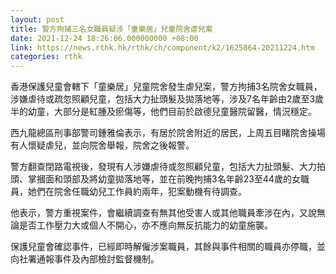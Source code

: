 ```yaml
---
layout: post
title: 警方拘捕三名女職員疑涉「童樂居」兒童院舍虐兒案
date: 2021-12-24 18:26:06.000000000 +08:00
link: https://news.rthk.hk/rthk/ch/component/k2/1625864-20211224.htm
categories: rthk
---
```


香港保護兒童會轄下「童樂居」兒童院舍發生虐兒案，警方拘捕3名院舍女職員，涉嫌虐待或疏忽照顧兒童，包括大力扯頭髮及拋落地等，涉及7名年齡由2歲至3歲半的幼童，大部分是紅腫及瘀傷等，他們目前於啟德兒童醫院留醫，情況穩定。

西九龍總區刑事部警司鍾雅倫表示，有居於院舍附近的居民，上周五目睹院舍操場有人懷疑虐兒，並向院舍舉報，院舍之後報警。

警方翻查閉路電視後，發現有人涉嫌虐待或忽照顧兒童，包括大力扯頭髮、大力拍頭、掌摑面和頭部及將幼童拋落地等，並在前晚拘捕3名年齡23至44歲的女職員，她們在院舍任職幼兒工作員約兩年，犯案動機有待調查。

他表示，警方重視案件，會繼續調查有無其他受害人或其他職員牽涉在內，又說無論是否工作壓力大或個人不開心，亦不應向無反抗能力的幼童施襲。

保護兒童會確認事件，已經即時解僱涉案職員，其餘與事件相關的職員亦停職，並向社署通報事件及內部檢討監督機制。
